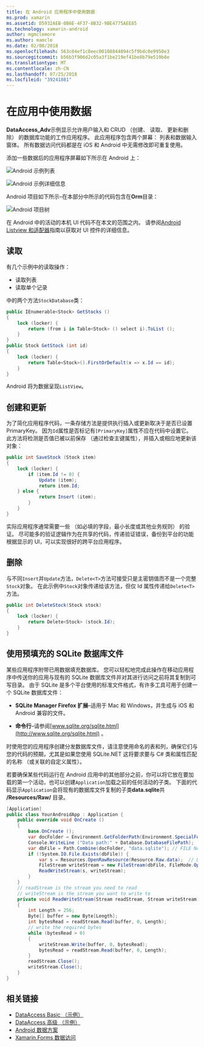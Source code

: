 ```yaml
---
title: 在 Android 应用程序中使用数据
ms.prod: xamarin
ms.assetid: D5932AEB-0B6E-4F37-8B32-9BE4775AEE85
ms.technology: xamarin-android
author: mgmclemore
ms.author: mamcle
ms.date: 02/08/2018
ms.openlocfilehash: 563c04ef1c8eec00108844894c5f9bdc0e9950e3
ms.sourcegitcommit: b56b3f906d2c05a3f1be219ef41be8b79e519b8e
ms.translationtype: MT
ms.contentlocale: zh-CN
ms.lasthandoff: 07/25/2018
ms.locfileid: "39241881"
---
```

# <a name="using-data-in-an-app"></a>在应用中使用数据

**DataAccess_Adv**示例显示允许用户输入和 CRUD （创建、 读取、 更新和删除） 的数据库功能的工作应用程序。 此应用程序包含两个屏幕： 列表和数据输入窗体。 所有数据访问代码都是在 iOS 和 Android 中无需修改即可重复使用。

添加一些数据后的应用程序屏幕如下所示在 Android 上：

![Android 示例列表](using-data-in-an-app-images/image11.png "Android 示例列表")

![Android 示例详细信息](using-data-in-an-app-images/image12.png "Android 示例详细信息")

Android 项目如下所示&ndash;在本部分中所示的代码包含在**Orm**目录：

![Android 项目树](using-data-in-an-app-images/image14.png "Android 项目树")

在 Android 中的活动的本机 UI 代码不在本文的范围之内。 请参阅[Android Listview 和适配器](~/android/user-interface/layouts/list-view/index.md)指南以获取对 UI 控件的详细信息。

## <a name="read"></a>读取

有几个示例中的读取操作：

-  读取列表
-  读取单个记录

中的两个方法`StockDatabase`类：

```csharp
public IEnumerable<Stock> GetStocks ()
{
    lock (locker) {
        return (from i in Table<Stock> () select i).ToList ();
    }
}
public Stock GetStock (int id)
{
    lock (locker) {
        return Table<Stock>().FirstOrDefault(x => x.Id == id);
    }
}
```

Android 将为数据呈现`ListView`。

## <a name="create-and-update"></a>创建和更新

为了简化应用程序代码，一条存储方法是提供执行插入或更新取决于是否已设置 PrimaryKey。 因为`Id`属性是否标记有`[PrimaryKey]`属性不应在代码中设置它。 此方法将检测是否值已被以前保存 （通过检查主键属性），并插入或相应地更新该对象：

```csharp
public int SaveStock (Stock item)
{
    lock (locker) {
        if (item.Id != 0) {
            Update (item);
            return item.Id;
    } else {
            return Insert (item);
        }
    }
}
```

实际应用程序通常需要一些 （如必填的字段，最小长度或其他业务规则） 的验证。 尽可能多的验证逻辑作为在共享的代码，传递验证错误，备份到平台的功能根据显示的 UI，可以实现很好的跨平台应用程序。

## <a name="delete"></a>删除

与不同`Insert`并`Update`方法，`Delete<T>`方法可接受只是主密钥值而不是一个完整`Stock`对象。 在此示例中`Stock`对象传递给该方法，但仅 Id 属性传递给`Delete<T>`方法。

```csharp
public int DeleteStock(Stock stock)
{
    lock (locker) {
        return Delete<Stock> (stock.Id);
    }
}
```

## <a name="using-a-pre-populated-sqlite-database-file"></a>使用预填充的 SQLite 数据库文件

某些应用程序附带已用数据填充数据库。 您可以轻松地完成此操作在移动应用程序中传送你的应用与现有的 SQLite 数据库文件并对其进行访问之前将其复制到可写目录。 由于 SQLite 是多个平台使用的标准文件格式，有许多工具可用于创建一个 SQLite 数据库文件：

-   **SQLite Manager Firefox 扩展**&ndash;适用于 Mac 和 Windows，并生成与 iOS 和 Android 兼容的文件。

-   **命令行**&ndash;请参阅[www.sqlite.org/sqlite.html](http://www.sqlite.org/sqlite.html) 。

时使用您的应用程序创建分发数据库文件，请注意使用命名的表和列，确保它们与您的代码的预期，尤其是如果您使用 SQLite.NET 这将要求要与 C# 类和属性匹配的名称 （或关联的自定义属性）。

若要确保某些代码运行在 Android 应用中的其他部分之前，你可以将它放在要加载的第一个活动，也可以创建`Application`加载之前的任何活动的子类。 下面的代码显示`Application`会将现有的数据库文件复制的子类**data.sqlite**共 **/Resources/Raw/** 目录。

```csharp
[Application]
public class YourAndroidApp : Application {
    public override void OnCreate ()
    {
        base.OnCreate ();
        var docFolder = Environment.GetFolderPath(Environment.SpecialFolder.Personal);
        Console.WriteLine ("Data path:" + Database.DatabaseFilePath);
        var dbFile = Path.Combine(docFolder, "data.sqlite"); // FILE NAME TO USE WHEN COPIED
        if (!System.IO.File.Exists(dbFile)) {
            var s = Resources.OpenRawResource(Resource.Raw.data);  // DATA FILE RESOURCE ID
            FileStream writeStream = new FileStream(dbFile, FileMode.OpenOrCreate, FileAccess.Write);
            ReadWriteStream(s, writeStream);
        }
    }
    // readStream is the stream you need to read
    // writeStream is the stream you want to write to
    private void ReadWriteStream(Stream readStream, Stream writeStream)
    {
        int Length = 256;
        Byte[] buffer = new Byte[Length];
        int bytesRead = readStream.Read(buffer, 0, Length);
        // write the required bytes
        while (bytesRead > 0)
        {
            writeStream.Write(buffer, 0, bytesRead);
            bytesRead = readStream.Read(buffer, 0, Length);
        }
        readStream.Close();
        writeStream.Close();
    }
}
```


## <a name="related-links"></a>相关链接

- [DataAccess Basic （示例）](https://github.com/xamarin/mobile-samples/tree/master/DataAccess/Basic)
- [DataAccess 高级 （示例）](https://github.com/xamarin/mobile-samples/tree/master/DataAccess/Advanced)
- [Android 数据方案](https://github.com/xamarin/recipes/tree/master/Recipes/android/data)
- [Xamarin.Forms 数据访问](~/xamarin-forms/app-fundamentals/databases.md)
